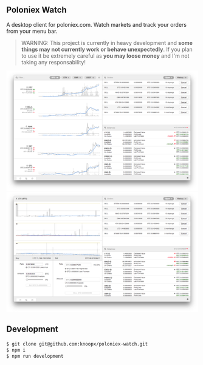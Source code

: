 ## Poloniex Watch

A desktop client for poloniex.com. Watch markets and track your orders from your menu bar.

> WARNING: This project is currently in heavy development and **some things may not currently work or behave unexpectedly**. If you plan to use it be extremely careful as **you may loose money** and I'm not taking any responsability!

![Screenshot](screenshot1.png)
![Screenshot](screenshot2.png)

## Development

    $ git clone git@github.com:knoopx/poloniex-watch.git
    $ npm i
    $ npm run development
